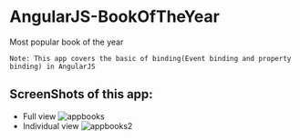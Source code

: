 # AngularJS-BookOfTheYear
Most popular book of the year 
```
Note: This app covers the basic of binding(Event binding and property binding) in AngularJS
```
## ScreenShots of this app:
- Full view
![appbooks](https://user-images.githubusercontent.com/35361302/38086406-d62bb5a0-3371-11e8-8979-73dde5fa5ef6.png)
- Individual view
![appbooks2](https://user-images.githubusercontent.com/35361302/38086418-e193cc0c-3371-11e8-961e-8b95d0f955c6.PNG)
